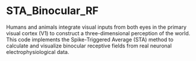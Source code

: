 # STA_Binocular_RF
Humans and animals integrate visual inputs from both eyes in the primary visual cortex (V1) to construct a three-dimensional perception of the world. This code implements the Spike-Triggered Average (STA) method to calculate and visualize binocular receptive fields from real neuronal electrophysiological data.
